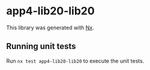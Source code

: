 # app4-lib20-lib20

This library was generated with [Nx](https://nx.dev).

## Running unit tests

Run `nx test app4-lib20-lib20` to execute the unit tests.
